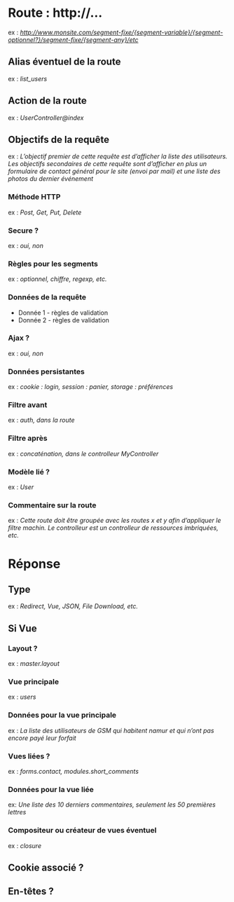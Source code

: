 # Route : http://…
ex : *http://www.monsite.com/segment-fixe/{segment-variable}/{segment-optionnel?}/segment-fixe/{segment-any}/etc*

## Alias éventuel de la route
ex : *list_users*

## Action de la route
ex : *UserController@index*

## Objectifs de la requête
ex : *L’objectif premier de cette requête est d’afficher la liste des utilisateurs. Les objectifs secondaires de cette requête sont d’afficher en plus un formulaire de contact général pour le site (envoi par mail) et une liste des photos du dernier événement*

### Méthode HTTP
ex : *Post, Get, Put, Delete*

### Secure ?
ex : *oui, non*

### Règles pour les segments
ex : *optionnel, chiffre, regexp, etc.*

### Données de la requête
- Donnée 1 - règles de validation
- Donnée 2 - règles de validation
 
### Ajax ?
ex : *oui, non*

### Données persistantes
ex : *cookie : login, session : panier, storage : préférences*

### Filtre avant
ex : *auth, dans la route*

### Filtre après
ex : *concaténation, dans le controlleur MyController*

### Modèle lié ?
ex : *User*

### Commentaire sur la route
ex : *Cette route doit être groupée avec les routes x et y afin d’appliquer le filtre machin. Le controlleur est un controlleur de ressources imbriquées, etc.*

# Réponse
## Type
ex : *Redirect, Vue, JSON, File Download, etc.*

## Si Vue
### Layout ?
ex : *master.layout*
### Vue principale
ex : *users*
### Données pour la vue principale
ex : *La liste des utilisateurs de GSM qui habitent namur et qui n’ont pas encore payé leur forfait* 

### Vues liées ?
ex : *forms.contact, modules.short_comments*
### Données pour la vue liée
ex: *Une liste des 10 derniers commentaires, seulement les 50 premières lettres*

### Compositeur ou créateur de vues éventuel
ex : *closure*

## Cookie associé ?
## En-têtes ?
